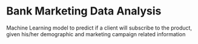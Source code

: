# Bank Marketing Data Analysis
  Machine Learning model to predict if a client will subscribe to the product, given his/her demographic and marketing campaign related information
